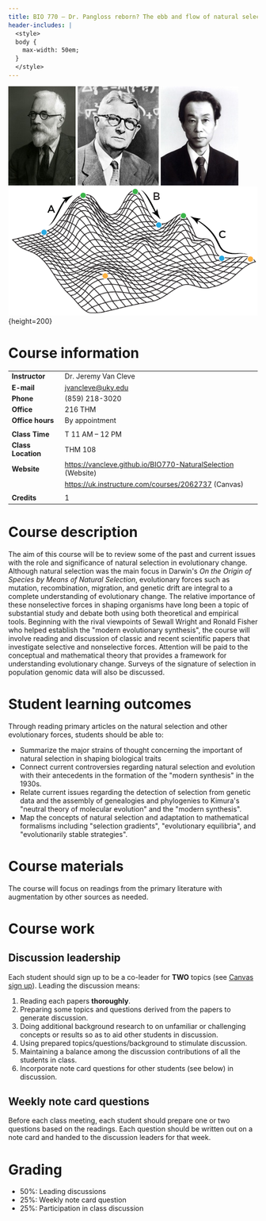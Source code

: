 ```yaml
---
title: BIO 770 – Dr. Pangloss reborn? The ebb and flow of natural selection in evolution – Spring 2023
header-includes: |
  <style>
  body {
    max-width: 50em;
  }
  </style>
---
```


[canvas site]: https://uk.instructure.com/courses/2062737

![](fisher_sm.jpg) ![](wright_sm.jpg) ![](kimura_sm.jpg) ![](landscape.png){height=200}


# Course information

|                    |                                                                |
|--------------------|----------------------------------------------------------------|
| **Instructor**     | Dr. Jeremy Van Cleve                                           |
| **E-mail**         | <jvancleve@uky.edu>                                            |
| **Phone**          | \(859\) 218-3020                                               |
| **Office**         | 216 THM                                                        |
| **Office hours**   | By appointment                                                 |
|                    |                                                                |
| **Class Time**     | T 11 AM – 12 PM                                                |
| **Class Location** | THM 108                                                        |
| **Website**        | <https://vancleve.github.io/BIO770-NaturalSelection> (Website) |
|                    | <https://uk.instructure.com/courses/2062737> (Canvas)          |
|                    |                                                                |
| **Credits**        | 1                                                              |


# Course description

The aim of this course will be to review some of the past and current issues with the role and significance of natural selection in evolutionary change. Although natural selection was the main focus in Darwin's *On the Origin of Species by Means of Natural Selection*, evolutionary forces such as mutation, recombination, migration, and genetic drift are integral to a complete understanding of evolutionary change. The relative importance of these nonselective forces in shaping organisms have long been a topic of substantial study and debate both using both theoretical and empirical tools. Beginning with the rival viewpoints of Sewall Wright and Ronald Fisher who helped establish the "modern evolutionary synthesis", the course will involve reading and discussion of classic and recent scientific papers that investigate selective and nonselective forces. Attention will be paid to the conceptual and mathematical theory that provides a framework for understanding evolutionary change. Surveys of the signature of selection in population genomic data will also be discussed.

# Student learning outcomes

Through reading primary articles on the natural selection and other evolutionary forces, students should be able to:

* Summarize the major strains of thought concerning the important of natural selection in shaping biological traits
* Connect current controversies regarding natural selection and evolution with their antecedents in the formation of the "modern synthesis" in the 1930s.
* Relate current issues regarding the detection of selection from genetic data and the assembly of genealogies and phylogenies to Kimura's "neutral theory of molecular evolution" and the "modern synthesis".
* Map the concepts of natural selection and adaptation to mathematical formalisms including "selection gradients", "evolutionary equilibria", and "evolutionarily stable strategies".

# Course materials

The course will focus on readings from the primary literature with augmentation by other sources as needed.

# Course work

## Discussion leadership

Each student should sign up to be a co-leader for **TWO** topics (see [Canvas sign up][canvas site]). Leading the discussion means:

1. Reading each papers **thoroughly**.
2. Preparing some topics and questions derived from the papers to generate discussion.
3. Doing additional background research to on unfamiliar or challenging concepts or results so as to aid other students in discussion.
4. Using prepared topics/questions/background to stimulate discussion.
5. Maintaining a balance among the discussion contributions of all the students in class.
6. Incorporate note card questions for other students (see below) in discussion.

## Weekly note card questions

Before each class meeting, each student should prepare one or two questions based on the readings.  Each question should be written out on a note card and handed to the discussion leaders for that week. 

# Grading

* 50%: Leading discussions
* 25%: Weekly note card question
* 25%: Participation in class discussion

